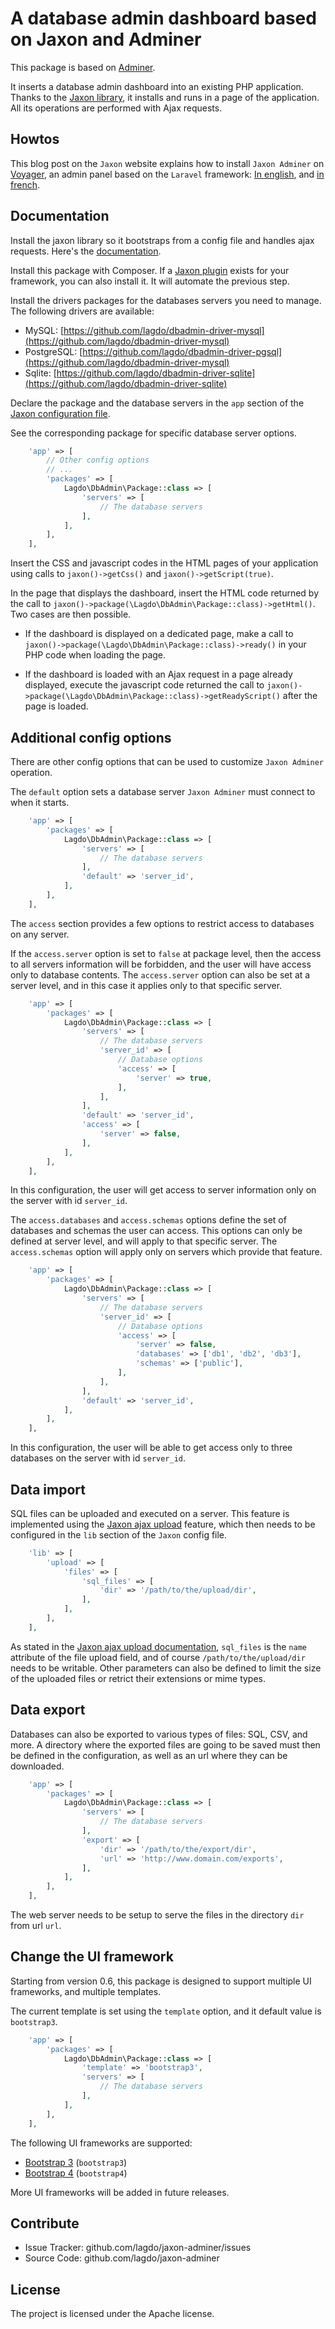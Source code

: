 A database admin dashboard based on Jaxon and Adminer
=====================================================

This package is based on [Adminer](https://github.com/vrana/adminer).

It inserts a database admin dashboard into an existing PHP application.
Thanks to the [Jaxon library](https://www.jaxon-php.org), it installs and runs in a page of the application.
All its operations are performed with Ajax requests.

Howtos
------

This blog post on the `Jaxon` website explains how to install `Jaxon Adminer` on [Voyager](https://voyager-docs.devdojo.com), an admin panel based on the `Laravel` framework: [In english](https://www.jaxon-php.org/blog/2021/03/install-jaxon-adminer-on-voyager.html), and [in french](https://www.jaxon-php.org/blog/2021/03/installer-jaxon-adminer-dans-voyager.html).

Documentation
-------------

Install the jaxon library so it bootstraps from a config file and handles ajax requests. Here's the [documentation](https://www.jaxon-php.org/docs/v3x/advanced/bootstrap.html).

Install this package with Composer. If a [Jaxon plugin](https://www.jaxon-php.org/docs/v3x/plugins/frameworks.html) exists for your framework, you can also install it. It will automate the previous step.

Install the drivers packages for the databases servers you need to manage.
The following drivers are available:
- MySQL: [https://github.com/lagdo/dbadmin-driver-mysql](https://github.com/lagdo/dbadmin-driver-mysql)
- PostgreSQL: [https://github.com/lagdo/dbadmin-driver-pgsql](https://github.com/lagdo/dbadmin-driver-mysql)
- Sqlite: [https://github.com/lagdo/dbadmin-driver-sqlite](https://github.com/lagdo/dbadmin-driver-sqlite)

Declare the package and the database servers in the `app` section of the [Jaxon configuration file](https://www.jaxon-php.org/docs/v3x/advanced/bootstrap.html).

See the corresponding package for specific database server options.

```php
    'app' => [
        // Other config options
        // ...
        'packages' => [
            Lagdo\DbAdmin\Package::class => [
                'servers' => [
                    // The database servers
                ],
            ],
        ],
    ],
```

Insert the CSS and javascript codes in the HTML pages of your application using calls to `jaxon()->getCss()` and `jaxon()->getScript(true)`.

In the page that displays the dashboard, insert the HTML code returned by the call to `jaxon()->package(\Lagdo\DbAdmin\Package::class)->getHtml()`. Two cases are then possible.

- If the dashboard is displayed on a dedicated page, make a call to `jaxon()->package(\Lagdo\DbAdmin\Package::class)->ready()` in your PHP code when loading the page.

- If the dashboard is loaded with an Ajax request in a page already displayed, execute the javascript code returned the call to `jaxon()->package(\Lagdo\DbAdmin\Package::class)->getReadyScript()` after the page is loaded.

Additional config options
-------------------------

There are other config options that can be used to customize `Jaxon Adminer` operation.

The `default` option sets a database server `Jaxon Adminer` must connect to when it starts.

```php
    'app' => [
        'packages' => [
            Lagdo\DbAdmin\Package::class => [
                'servers' => [
                    // The database servers
                ],
                'default' => 'server_id',
            ],
        ],
    ],
```

The `access` section provides a few options to restrict access to databases on any server.

If the `access.server` option is set to `false` at package level, then the access to all servers information will be forbidden, and the user will have access only to database contents.
The `access.server` option can also be set at a server level, and in this case it applies only to that specific server.

```php
    'app' => [
        'packages' => [
            Lagdo\DbAdmin\Package::class => [
                'servers' => [
                    // The database servers
                    'server_id' => [
                        // Database options
                        'access' => [
                            'server' => true,
                        ],
                    ],
                ],
                'default' => 'server_id',
                'access' => [
                    'server' => false,
                ],
            ],
        ],
    ],
```
In this configuration, the user will get access to server information only on the server with id `server_id`.

The `access.databases` and `access.schemas` options define the set of databases and schemas the user can access.
This options can only be defined at server level, and will apply to that specific server.
The `access.schemas` option will apply only on servers which provide that feature.

```php
    'app' => [
        'packages' => [
            Lagdo\DbAdmin\Package::class => [
                'servers' => [
                    // The database servers
                    'server_id' => [
                        // Database options
                        'access' => [
                            'server' => false,
                            'databases' => ['db1', 'db2', 'db3'],
                            'schemas' => ['public'],
                        ],
                    ],
                ],
                'default' => 'server_id',
            ],
        ],
    ],
```
In this configuration, the user will be able to get access only to three databases on the server with id `server_id`.

Data import
-----------

SQL files can be uploaded and executed on a server. This feature is implemented using the [Jaxon ajax upload](https://www.jaxon-php.org/docs/v3x/registrations/upload.html) feature, which then needs to be configured in the `lib` section of the `Jaxon` config file.

```php
    'lib' => [
        'upload' => [
            'files' => [
                'sql_files' => [
                    'dir' => '/path/to/the/upload/dir',
                ],
            ],
        ],
    ],
```
As stated in the [Jaxon ajax upload documentation](https://www.jaxon-php.org/docs/v3x/registrations/upload.html), `sql_files` is the `name` attribute of the file upload field, and of course `/path/to/the/upload/dir` needs to be writable.
Other parameters can also be defined to limit the size of the uploaded files or retrict their extensions or mime types.

Data export
-----------

Databases can also be exported to various types of files: SQL, CSV, and more.
A directory where the exported files are going to be saved must then be defined in the configuration, as well as an url where they can be downloaded.

```php
    'app' => [
        'packages' => [
            Lagdo\DbAdmin\Package::class => [
                'servers' => [
                    // The database servers
                ],
                'export' => [
                    'dir' => '/path/to/the/export/dir',
                    'url' => 'http://www.domain.com/exports',
                ],
            ],
        ],
    ],
```
The web server needs to be setup to serve the files in the directory `dir` from url `url`.

Change the UI framework
-----------------------

Starting from version 0.6, this package is designed to support multiple UI frameworks, and multiple templates.

The current template is set using the `template` option, and it default value is `bootstrap3`.

```php
    'app' => [
        'packages' => [
            Lagdo\DbAdmin\Package::class => [
                'template' => 'bootstrap3',
                'servers' => [
                    // The database servers
                ],
            ],
        ],
    ],
```

The following UI frameworks are supported:

- [Bootstrap 3](https://getbootstrap.com/) (`bootstrap3`)
- [Bootstrap 4](https://getbootstrap.com/) (`bootstrap4`)

More UI frameworks will be added in future releases.

Contribute
----------

- Issue Tracker: github.com/lagdo/jaxon-adminer/issues
- Source Code: github.com/lagdo/jaxon-adminer

License
-------

The project is licensed under the Apache license.
